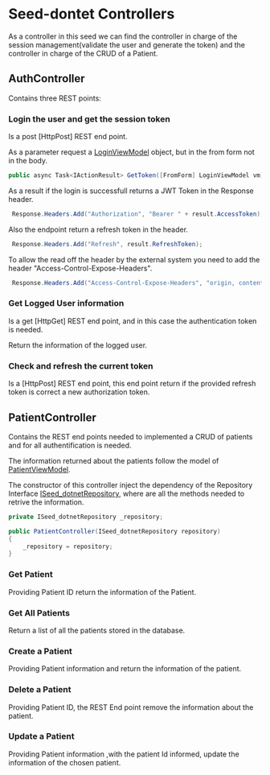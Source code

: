 # Seed-dontet Controllers


As a controller in this seed we can find the controller in charge of the session management(validate the user and generate the token) and the controller in charge of the CRUD of a Patient.

## AuthController

Contains three REST points:

### Login the user and get the session token

Is a post [HttpPost] REST end point.

As a parameter request a [LoginViewModel] object, but  in the from form not in the body.
```c#
public async Task<IActionResult> GetToken([FromForm] LoginViewModel vm)
```

As a result if the login is successfull returns a JWT Token in the Response header.

```c#
 Response.Headers.Add("Authorization", "Bearer " + result.AccessToken);
```
Also the endpoint return a refresh token in the header.
```c#
 Response.Headers.Add("Refresh", result.RefreshToken);
```
To allow the read off the header by the external system you need to add the header "Access-Control-Expose-Headers".

```c#
 Response.Headers.Add("Access-Control-Expose-Headers", "origin, content-type, accept, authorization, ETag, if-none-match");
```

### Get Logged User information
Is a get [HttpGet] REST end point, and in this case the authentication token is needed.

Return the information of the logged user.

### Check and refresh the current token

Is a [HttpPost] REST end point, this end point return if the provided refresh token is correct a new authorization token.


## PatientController

Contains the REST end points needed to implemented a CRUD of patients and for all authentification is needed.

The information returned about the patients follow the model of [PatientViewModel].

The constructor of this controller inject the dependency of the Repository Interface [ISeed_dotnetRepository], where are all the methods needed to retrive the information.
```c#
private ISeed_dotnetRepository _repository;

public PatientController(ISeed_dotnetRepository repository)
{
    _repository = repository;
}
```
[ISeed_dotnetRepository]:https://github.com/systelab/seed-dotnet/blob/master/seed_dotnet/Services/ISeed_dotnetRepository.cs

### Get Patient

Providing Patient ID return the information of the Patient.

### Get All Patients

Return a list of all the patients stored in the database.

### Create a Patient

Providing Patient information and return the information of the patient.

### Delete a Patient

Providing Patient ID, the REST End point remove the information about the patient.

### Update a Patient
Providing Patient information ,with the patient Id informed, update the information of the chosen patient.

[LoginViewModel]: https://github.com/systelab/seed-dotnet/blob/master/seed_dotnet/ViewModels/LoginViewModel.cs


[PatientViewModel]: https://github.com/systelab/seed-dotnet/blob/master/seed_dotnet/ViewModels/PatientViewModel.cs
